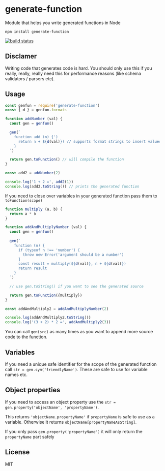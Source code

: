 # generate-function

Module that helps you write generated functions in Node

```
npm install generate-function
```

[![build status](http://img.shields.io/travis/mafintosh/generate-function.svg?style=flat)](http://travis-ci.org/mafintosh/generate-function)

## Disclamer

Writing code that generates code is hard.
You should only use this if you really, really, really need this for performance reasons (like schema validators / parsers etc).

## Usage

``` js
const genfun = require('generate-function')
const { d } = genfun.formats

function addNumber (val) {
  const gen = genfun()

  gen(`
    function add (n) {')
      return n + ${d(val)}) // supports format strings to insert values
    }
  `)

  return gen.toFunction() // will compile the function
}

const add2 = addNumber(2)

console.log('1 + 2 =', add2(1))
console.log(add2.toString()) // prints the generated function
```

If you need to close over variables in your generated function pass them to `toFunction(scope)`

``` js
function multiply (a, b) {
  return a * b
}

function addAndMultiplyNumber (val) {
  const gen = genfun()
  
  gen(`
    function (n) {
      if (typeof n !== 'number') {
        throw new Error('argument should be a number')
      }
      const result = multiply(${d(val)}, n + ${d(val)})
      return result
    }
  `)

  // use gen.toString() if you want to see the generated source

  return gen.toFunction({multiply})
}

const addAndMultiply2 = addAndMultiplyNumber(2)

console.log(addAndMultiply2.toString())
console.log('(3 + 2) * 2 =', addAndMultiply2(3))
```

You can call `gen(src)` as many times as you want to append more source code to the function.

## Variables

If you need a unique safe identifier for the scope of the generated function call `str = gen.sym('friendlyName')`.
These are safe to use for variable names etc.

## Object properties

If you need to access an object property use the `str = gen.property('objectName', 'propertyName')`.

This returns `'objectName.propertyName'` if `propertyName` is safe to use as a variable. Otherwise
it returns `objectName[propertyNameAsString]`.

If you only pass `gen.property('propertyName')` it will only return the `propertyName` part safely

## License

MIT
